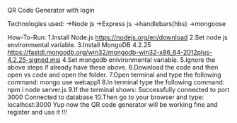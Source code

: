 QR Code Generator with login

Technologies used:
  ->Node js
  ->Express js
  ->handlebars(hbs)
  ->mongoose

How-To-Run:
  1.Install Node.js https://nodejs.org/en/download
  2.Set node js environmental variable.
  3.Install MongoDB 4.2.25 https://fastdl.mongodb.org/win32/mongodb-win32-x86_64-2012plus-4.2.25-signed.msi
  4.Set mongodb enivironmental variable.
  5.Ignore the above steps if already have these above.
  6.Download the code and then open vs code and open the folder.
  7.Open terminal and type the following command:
      mongo
      use webapp1
  8.In terminal type the following command:
      npm i
      node server.js
  9.If the terminal shows:
      Successfully connected to port 3000
      Connected to database
  10.Then go to your browser and type:
      localhost:3000
  Yup now the QR code generator will be working fine and register and use it !!!
